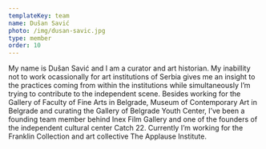 ```yaml
---
templateKey: team
name: Dušan Savić
photo: /img/dusan-savic.jpg
type: member
order: 10
---
```


My name is Dušan Savić and I am a curator and art historian. My inabillity not to work ocassionally for art institutions of Serbia gives me an insight to the practices coming from within the institutions while simultaneously I’m trying to contribute to the independent scene. Besides working for the Gallery of Faculty of Fine Arts in Belgrade, Museum of Contemporary Art in Belgrade and curating the Gallery of Belgrade Youth Center, I’ve been a founding team member behind Inex Film Gallery and one of the founders of the independent cultural center Catch 22. Currently I’m working for the Franklin Collection and art collective The Applause Institute.
